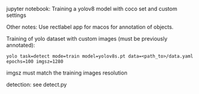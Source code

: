 jupyter notebook: Training a yolov8 model with coco set and custom settings

Other notes:
Use rectlabel app for macos for annotation of objects.

Training of yolo dataset with custom images (must be previously annotated):
```
yolo task=detect mode=train model=yolov8s.pt data=<path_to>/data.yaml epochs=100 imgsz=1280
```
imgsz must match the training images resolution

detection:
see detect.py

